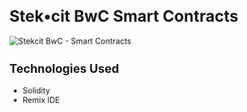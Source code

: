 # Stek•cit BwC Smart Contracts 
![Stekcit BwC - Smart Contracts](https://github.com/andrewkimjoseph/stekcit-bwc/assets/91619206/6f7bcba9-d10e-453e-bd43-d5fd58ca1abb)


## Technologies Used

- Solidity
- Remix IDE
